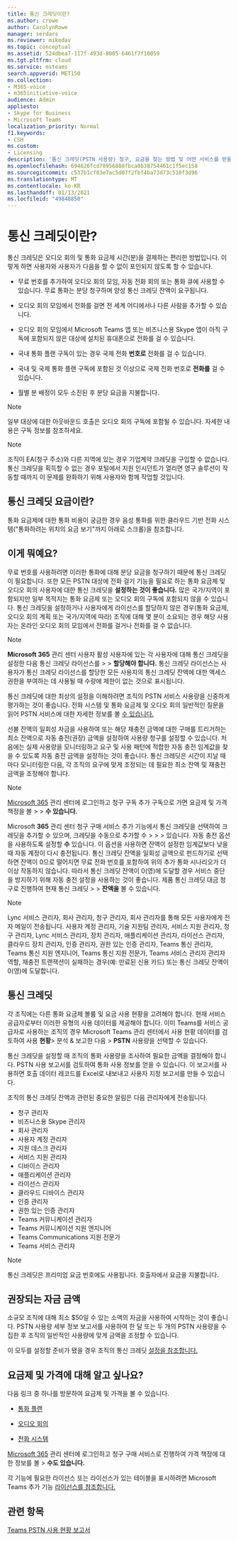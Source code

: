 ```yaml
---
title: 통신 크레딧이란?
ms.author: crowe
author: CarolynRowe
manager: serdars
ms.reviewer: mikedav
ms.topic: conceptual
ms.assetid: 524dbea7-117f-493d-8005-6461f7f10059
ms.tgt.pltfrm: cloud
ms.service: msteams
search.appverid: MET150
ms.collection:
- M365-voice
- m365initiative-voice
audience: Admin
appliesto:
- Skype for Business
- Microsoft Teams
localization_priority: Normal
f1.keywords:
- CSH
ms.custom:
- Licensing
description: '통신 크레딧(PSTN 사용량) 청구, 요금을 찾는 방법 및 어떤 서비스를 받을 수 있습니다. '
ms.openlocfilehash: 694626fcd78956888fbca0b38754461c1f5ec158
ms.sourcegitcommit: c537b1cf03e7ac5d07f2fbf4ba73d73c510f3d96
ms.translationtype: MT
ms.contentlocale: ko-KR
ms.lasthandoff: 01/13/2021
ms.locfileid: "49848850"
---
```

# <a name="what-are-communications-credits"></a>통신 크레딧이란?

통신 크레딧은 오디오 회의 및 통화 요금제 시간(분)을 결제하는 편리한 방법입니다. 이렇게 하면 사용자와 사용자가 다음을 할 수 없이 포인되지 않도록 할 수 있습니다.
  
- 무료 번호를 추가하여 오디오 회의 모임, 자동 전화 회의 또는 통화 큐에 사용할 수 있습니다. 무료 통화는 분당 청구하며 양성 통신 크레딧 잔액이 요구됩니다.
    
- 오디오 회의 모임에서 전화를 걸면 전 세계 어디에서나 다른 사람을 추가할 수 있습니다.
    
- 오디오 회의 모임에서 Microsoft Teams 앱 또는 비즈니스용 Skype 앱이 아직 구독에 포함되지 않은 대상에 설치된 휴대폰으로 전화를 걸 수 있습니다.
    
- 국내 통화 플랜 구독이 있는 경우 국제 전화 **번호로** 전화를 걸 수 있습니다.
    
- 국내 및 국제 통화 플랜 구독에 포함된 것 이상으로 국제 전화 번호로 **전화를** 걸 수 있습니다.
    
- 월별 분 배정이 모두 소진된 후 분당 요금을 지불합니다.
    
> [!NOTE]
> 일부 대상에 대한 아웃바운드 호출은 오디오 회의 구독에 포함될 수 있습니다. 자세한 내용은 구독 정보를 참조하세요. 
  
> [!NOTE]
> 조직이 EA(청구 주소)와 다른 지역에 있는 경우 기업계약 크레딧을 구입할 수 없습니다. 통신 크레딧을 획득할 수 없는 경우 포털에서 지원 인시던트가 열리면 영구 솔루션이 작동할 때까지 이 문제를 완화하기 위해 사용자와 함께 작업할 것입니다. 
  
## <a name="what-are-the-communications-credits-rates"></a>통신 크레딧 요금이란?

통화 요금제에 대한 통화 비용이 궁금한 경우 음성 [](https://go.microsoft.com/fwlink/p/?LinkId=799523) 통화를 위한 클라우드 기반 전화 시스템("통화하려는 위치의 요금 보기"까지 아래로 스크롤)을 참조합니다.
  
## <a name="what-is-it"></a>이게 뭐예요?

무료 번호를 사용하려면 이러한 통화에 대해 분당 요금을 청구하기 때문에 통신 크레딧이 필요합니다. 또한 모든 PSTN 대상에 전화 걸기 기능을 필요로 하는 통화 요금제 및 오디오 회의 사용자에 대한 통신 크레딧을 **설정하는 것이 좋습니다.** 많은 국가/지역이 포함되지만 일부 목적지는 통화 요금제 또는 오디오 회의 구독에 포함되지 않을 수 있습니다. 통신 크레딧을 설정하거나 사용자에게 라이선스를 할당하지 않은 경우(통화 요금제, 오디오 회의 계획 또는 국가/지역에 따라) 조직에 대해 몇 분이 소요되는 경우 해당 사용자는 온라인 오디오 회의 모임에서 전화를 걸거나 전화를 걸 수 없습니다.
  
> [!NOTE]
> **Microsoft 365** 관리 센터 사용자 활성 사용자에 있는 각 사용자에 대해 통신 크레딧을 설정한 다음 통신 크레딧 라이선스를  >    >  **할당해야 합니다.** 통신 크레딧 라이선스는 사용자가 통신 크레딧 라이선스를 할당한 모든 사용자의 통신 크레딧 잔액에 대한 액세스 권한을 부여하는 데 사용될 때 수량에 제한이 없는 것으로 표시됩니다.
  
통신 크레딧에 대한 최상의 설정을 이해하려면 조직의 PSTN 서비스 사용량을 신중하게 평가하는 것이 좋습니다. 전화 시스템 및 통화 요금제 [](calling-plan-landing-page.md) 및 오디오 회의 일반적인 질문을 읽어 PSTN 서비스에 대한 자세한 정보를 볼 [수 있습니다.](Audio-Conferencing-common-questions.md)
  
선불 잔액의 일회성 자금을 사용하여 또는 해당  재충전 금액에 대한 구매를 트리거하는 최소 잔액으로 자동 충전(권장) 금액을 설정하여 사용량 청구를 설정할 수 있습니다.    처음에는 실제 사용량을 모니터링하고 요구 및 사용 패턴에 적합한 자동 충전 임계값을 찾을 수 있도록 자동 충전 금액을 설정하는 것이 좋습니다. 통신 크레딧은 시간이 지날 때마다 모니터링한 다음, 각 조직의 요구에 맞게 조정되는 데 필요한 최소 잔액 및 재충전 금액을 조정해야 합니다.
  
> [!NOTE]
> [Microsoft 365](https://portal.office.com/adminportal/home?add=sub&amp;adminportal=1#/catalog) 관리 센터에 로그인하고 청구 구독 추가 구독으로 가면 요금제 및 가격 책정을 볼  >    >  **수 있습니다.** 
  
Microsoft **365** 관리 센터 청구 구매 서비스 추가 기능에서 통신 크레딧을 선택하여 크레딧을 추가할 수 있으며, 크레딧을 수동으로 추가할 수  >    >    >   있습니다. 자동 충전 옵션을 사용하도록 설정할 **수** 있습니다. 이 옵션을 사용하면 잔액이 설정한 임계값보다 낮을 때 자동 계정이 다시 충전됩니다. 통신 크레딧 잔액을 일회성 금액으로 펀드하기로 선택하면 잔액이 0으로 떨어지면 무료 전화 번호를 포함하여 위의 추가 통화 시나리오가 더 이상 작동하지 않습니다. 따라서 통신 크레딧 잔액이 0(영)에 도달할 경우 서비스 중단을 방지하기 위해 자동 충전 설정을 사용하는 것이 좋습니다.  제품 통신 크레딧 대금 청구로 진행하여 현재 통신 크레딧  >    >  **잔액을** 볼 수 있습니다.

> [!NOTE]
>Lync 서비스 관리자, 회사 관리자, 청구 관리자, 회사 관리자를 통해 모든 사용자에게 전자 메일이 전송됩니다. 사용자 계정 관리자, 기술 지원팀 관리자, 서비스 지원 관리자, 청구 관리자, Lync 서비스 관리자, 장치 관리자, 애플리케이션 관리자, 라이선스 관리자, 클라우드 장치 관리자, 인증 관리자, 권한 있는 인증 관리자, Teams 통신 관리자, Teams 통신 지원 엔지니어, Teams 통신 지원 전문가, Teams 서비스 관리자 관리자 역할, 재충전 트랜잭션이 실패하는 경우(예: 만료된 신용 카드) 또는 통신 크레딧 잔액이 0(영)에 도달합니다. 
  
## <a name="communications-credits"></a>통신 크레딧

각 조직에는 다른 통화 요금제 볼륨 및 요금 사용 현황을 고려해야 합니다. 현재 서비스 공급자로부터 이러한 유형의 사용 데이터를 제공해야 합니다. 이미 Teams를 서비스 공급자로 사용하는 조직의 경우 Microsoft Teams 관리 센터에서 사용 현황 데이터를 검토하여 사용 **현황**> 분석 & 보고한 다음  >   **PSTN** 사용량을 선택할 수 있습니다.
  
통신 크레딧을 설정할 때 조직의 통화 사용량을 조사하여 필요한 금액을 결정해야 합니다. PSTN 사용 보고서를 검토하여 통화 사용 정보를 얻을 수 있습니다. 이 보고서를 사용하면 호출 데이터 레코드를 Excel로 내보내고 사용자 지정 보고서를 만들 수 있습니다.

조직의 통신 크레딧 잔액과 관련된 중요한 알림은 다음 관리자에게 전송됩니다.

- 청구 관리자
- 비즈니스용 Skype 관리자
- 회사 관리자
- 사용자 계정 관리자
- 지원 데스크 관리자
- 서비스 지원 관리자
- 디바이스 관리자
- 애플리케이션 관리자
- 라이선스 관리자
- 클라우드 디바이스 관리자
- 인증 관리자
- 권한 있는 인증 관리자
- Teams 커뮤니케이션 관리자
- Teams 커뮤니케이션 지원 엔지니어
- Teams Communications 지원 전문가
- Teams 서비스 관리자

> [!NOTE]
> 통신 크레딧은 프리미엄 요금 번호에도 사용됩니다. 호출자에서 요금을 지불합니다.
  
## <a name="recommended-funding-amounts"></a>권장되는 자금 금액

소규모 조직에 대해 최소 $50일 수 있는 소액의 자금을 사용하여 시작하는 것이 좋습니다. PSTN 사용량 세부 정보 보고서를 사용하여 한 달 또는 두 개의 PSTN 사용량을 수집한 후 조직의 일반적인 사용량에 맞게 금액을 조정할 수 있습니다.
  
이 모두를 설정할 준비가 됐을 경우 조직의 통신 크레딧 [설정을 참조합니다.](set-up-communications-credits-for-your-organization.md)
  
## <a name="want-to-know-about-plans-and-pricing"></a>요금제 및 가격에 대해 알고 싶나요?

다음 링크 중 하나를 방문하여 요금제 및 가격을 볼 수 있습니다.
  
- [통화 플랜](https://go.microsoft.com/fwlink/?linkid=799761)
    
- [오디오 회의](https://go.microsoft.com/fwlink/?linkid=799762)
    
- [전화 시스템](https://go.microsoft.com/fwlink/?linkid=799763 )
    
[Microsoft 365](https://portal.office.com/adminportal/home?add=sub&amp;adminportal=1#/catalog) 관리 센터에 로그인하고 청구 구매 서비스로 진행하여 가격 책정에 대한 정보를 볼  >  **수도 있습니다.**
  
각 기능에 필요한 라이선스 또는 라이선스가 있는 테이블을 표시하려면 Microsoft Teams 추가 기능 [라이선스를 참조합니다.](https://docs.microsoft.com/microsoftteams/teams-add-on-licensing/microsoft-teams-add-on-licensing)
  
## <a name="related-topics"></a>관련 항목

[Teams PSTN 사용 현황 보고서](teams-analytics-and-reports/pstn-usage-report.md)

  
 
